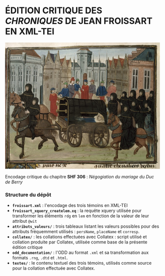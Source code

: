 # ÉDITION CRITIQUE DES *CHRONIQUES* DE JEAN FROISSART EN XML-TEI


![Froissart bloublou](froissart.jpg)

Encodage critique du chapitre **SHF 306** : *Négogiation du mariage du Duc de Berry*

### Structure du dépôt
- **`froissart.xml`** : l'encodage des trois témoins en XML-TEI
- **`froissart_xquery_createlem.xq`** : la requête xquery utilisée pour transformer les éléments `rdg` en `lem` en fonction de la valeur de leur attribut `@wit`
- **`attributs_valeurs/`** : trois tableaux listant les valeurs possibles pour des attributs fréquemment utilisés : `persName`, `placeName` et `corresp`.
- **`collatex/`** : les collations effectuées avec Collatex : script utilisé et collation produite par Collatex, utilisée comme base de la présente édition critique
- **`odd_documentation/`** : l'ODD au format `.xml` et sa transformation aux formats `.rng`, `.dtd` et `.html`.
- **`textes/`** : le contenu textuel des trois témoins, utilisés comme source pour la collation effectuée avec Collatex.
